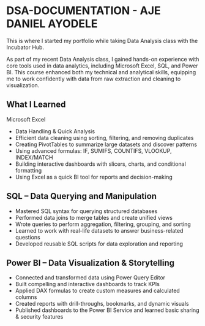 # DSA-DOCUMENTATION - AJE DANIEL AYODELE
This is where I started my portfolio while taking Data Analysis class with the Incubator Hub.

As part of my recent Data Analysis class, I gained hands-on experience with core tools used in data analytics, including Microsoft Excel, SQL, and Power BI. 
This course enhanced both my technical and analytical skills, equipping me to work confidently with data from raw extraction and cleaning to visualization.

## What I Learned

 Microsoft Excel
- Data Handling & Quick Analysis
- Efficient data cleaning using sorting, filtering, and removing duplicates
- Creating PivotTables to summarize large datasets and discover patterns
- Using advanced formulas: IF, SUMIFS, COUNTIFS, VLOOKUP, INDEX/MATCH
- Building interactive dashboards with slicers, charts, and conditional formatting
- Using Excel as a quick BI tool for reports and decision-making

 ## SQL – Data Querying and Manipulation
- Mastered SQL syntax for querying structured databases
- Performed data joins to merge tables and create unified views
- Wrote queries to perform aggregation, filtering, grouping, and sorting
- Learned to work with real-life datasets to answer business-related questions
- Developed reusable SQL scripts for data exploration and reporting

## Power BI – Data Visualization & Storytelling
- Connected and transformed data using Power Query Editor
- Built compelling and interactive dashboards to track KPIs
- Applied DAX formulas to create custom measures and calculated columns
- Created reports with drill-throughs, bookmarks, and dynamic visuals
- Published dashboards to the Power BI Service and learned basic sharing & security features



